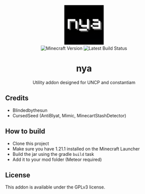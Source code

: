 <div align="center">
    <img src="/src/main/resources/assets/nya/icon.png" alt="logo" width="25%"/>
    <br>
    <img src="https://img.shields.io/badge/Minecraft%20Version-1.21.1-violet" alt="Minecraft Version">
	<img src="https://img.shields.io/github/actions/workflow/status/blindedbythesun/nya/dev_build.yml" alt="Latest Build Status">
	<h1>nya</h1>
	<p>Utility addon designed for UNCP and constantiam</p>
</div>

## Credits

- Blindedbythesun
- CursedSeed (AntiBlyat, Mimic, MinecartStashDetector)

## How to build

- Clone this project
- Make sure you have 1.21.1 installed on the Minecraft Launcher
- Build the jar using the gradle `build` task
- Add it to your mod folder (Meteor required)

## License

This addon is available under the GPLv3 license.
